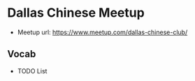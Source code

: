 # Dallas Chinese Meetup

- Meetup url: https://www.meetup.com/dallas-chinese-club/

## Vocab
- TODO List
